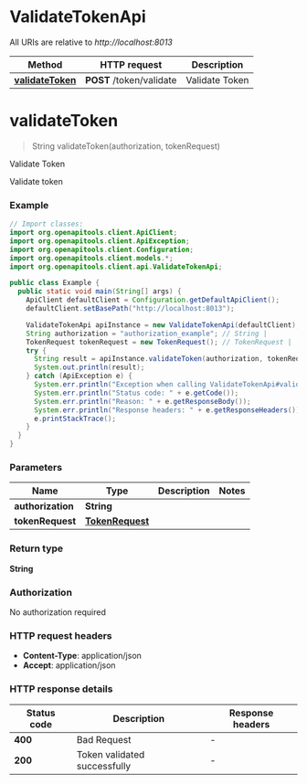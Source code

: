 # ValidateTokenApi

All URIs are relative to *http://localhost:8013*

Method | HTTP request | Description
------------- | ------------- | -------------
[**validateToken**](ValidateTokenApi.md#validateToken) | **POST** /token/validate | Validate Token


<a name="validateToken"></a>
# **validateToken**
> String validateToken(authorization, tokenRequest)

Validate Token

Validate token

### Example
```java
// Import classes:
import org.openapitools.client.ApiClient;
import org.openapitools.client.ApiException;
import org.openapitools.client.Configuration;
import org.openapitools.client.models.*;
import org.openapitools.client.api.ValidateTokenApi;

public class Example {
  public static void main(String[] args) {
    ApiClient defaultClient = Configuration.getDefaultApiClient();
    defaultClient.setBasePath("http://localhost:8013");

    ValidateTokenApi apiInstance = new ValidateTokenApi(defaultClient);
    String authorization = "authorization_example"; // String | 
    TokenRequest tokenRequest = new TokenRequest(); // TokenRequest | 
    try {
      String result = apiInstance.validateToken(authorization, tokenRequest);
      System.out.println(result);
    } catch (ApiException e) {
      System.err.println("Exception when calling ValidateTokenApi#validateToken");
      System.err.println("Status code: " + e.getCode());
      System.err.println("Reason: " + e.getResponseBody());
      System.err.println("Response headers: " + e.getResponseHeaders());
      e.printStackTrace();
    }
  }
}
```

### Parameters

Name | Type | Description  | Notes
------------- | ------------- | ------------- | -------------
 **authorization** | **String**|  |
 **tokenRequest** | [**TokenRequest**](TokenRequest.md)|  |

### Return type

**String**

### Authorization

No authorization required

### HTTP request headers

 - **Content-Type**: application/json
 - **Accept**: application/json

### HTTP response details
| Status code | Description | Response headers |
|-------------|-------------|------------------|
**400** | Bad Request |  -  |
**200** | Token validated successfully |  -  |

